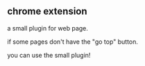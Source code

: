 ## chrome extension

a small plugin for web page.

if some pages don't have the "go top" button.

you can use the small plugin!
